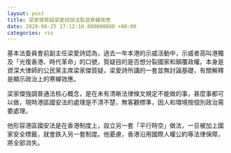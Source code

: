 ```yaml
---
layout: post
title: 梁家傑質疑梁愛詩說法製造寒蟬效應
date: 2020-06-25 17:12:10.000000000 +08:00
categories: rss
---
```


基本法委員會前副主任梁愛詩認為，過去一年本港的示威活動中，示威者高叫港獨及「光復香港、時代革命」的口號，質疑目的是否想分裂國家和顛覆政權。本身是資深大律師的公民黨主席梁家傑質疑，梁愛詩所講的一套並無討論基礎，有關解釋是顯示政治上的寒蟬效應。

梁家傑強調普通法核心概念，是在未有清晰法律條文規定不能做的事，甚麼事都可以做，現時港區國安法的處理是不清不楚，無客觀標準，因人和環境按個別政治需要處理。

他形容港區國安法是在香港制度上，設立另一套「平行時空」做法，一旦被加上國家安全標籤，就會跌入另一套制度。他憂慮，香港沿用國際人權公約等法律保障，將全部消失。
